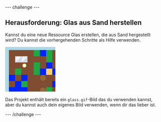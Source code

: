 \--- challenge \---

## Herausforderung: Glas aus Sand herstellen

Kannst du eine neue Ressource Glas erstellen, die aus Sand hergestellt wird? Du kannst die vorhergehenden Schritte als Hilfe verwenden.

![screenshot](images/craft-glass.png)

Das Projekt enthält bereits ein `glass.gif`-Bild das du verwenden kannst, aber du kannst auch dein eigenes Bild verwenden, wenn dir das lieber ist.

\--- /challenge \---